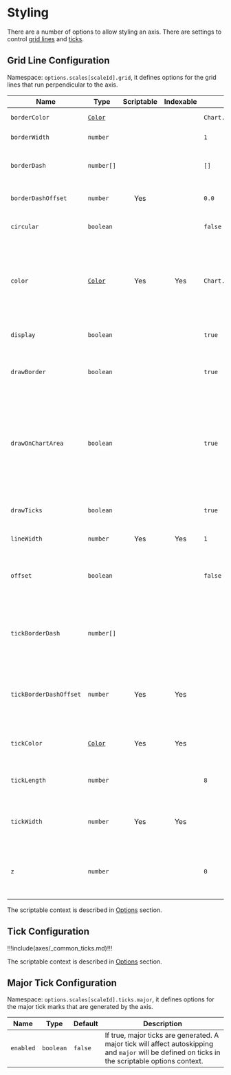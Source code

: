 # Styling

There are a number of options to allow styling an axis. There are settings to control [grid lines](#grid-line-configuration) and [ticks](#tick-configuration).

## Grid Line Configuration

Namespace: `options.scales[scaleId].grid`, it defines options for the grid lines that run perpendicular to the axis.

| Name | Type | Scriptable | Indexable | Default | Description
| ---- | ---- | :-------------------------------: | :-----------------------------: | ------- | -----------
| `borderColor` | [`Color`](../general/colors.md) | | | `Chart.defaults.borderColor` | The color of the border line.
| `borderWidth` | `number` | | | `1` | The width of the border line.
| `borderDash` | `number[]` | | | `[]` | Length and spacing of dashes on grid lines. See [MDN](https://developer.mozilla.org/en-US/docs/Web/API/CanvasRenderingContext2D/setLineDash).
| `borderDashOffset` | `number` | Yes | | `0.0` | Offset for line dashes. See [MDN](https://developer.mozilla.org/en-US/docs/Web/API/CanvasRenderingContext2D/lineDashOffset).
| `circular` | `boolean` | | | `false` | If true, gridlines are circular (on radar chart only).
| `color` | [`Color`](../general/colors.md)  | Yes | Yes | `Chart.defaults.borderColor` | The color of the grid lines. If specified as an array, the first color applies to the first grid line, the second to the second grid line, and so on.
| `display` | `boolean` | | | `true` | If false, do not display grid lines for this axis.
| `drawBorder` | `boolean` | | | `true` | If true, draw a border at the edge between the axis and the chart area.
| `drawOnChartArea` | `boolean` | | | `true` | If true, draw lines on the chart area inside the axis lines. This is useful when there are multiple axes and you need to control which grid lines are drawn.
| `drawTicks` | `boolean` | | | `true` | If true, draw lines beside the ticks in the axis area beside the chart.
| `lineWidth` | `number` | Yes | Yes | `1` | Stroke width of grid lines.
| `offset` | `boolean` | | | `false` | If true, grid lines will be shifted to be between labels. This is set to `true` for a bar chart by default.
| `tickBorderDash` | `number[]` | | | | Length and spacing of the tick mark line. If not set, defaults to the grid line `borderDash` value.
| `tickBorderDashOffset` | `number` | Yes | Yes |  | Offset for the line dash of the tick mark. If unset, defaults to the grid line `borderDashOffset` value
| `tickColor` | [`Color`](../general/colors.md) | Yes | Yes | | Color of the tick line. If unset, defaults to the grid line color.
| `tickLength` | `number` | | | `8` | Length in pixels that the grid lines will draw into the axis area.
| `tickWidth` | `number` | Yes | Yes | | Width of the tick mark in pixels. If unset, defaults to the grid line width.
| `z` | `number` | | | `0` | z-index of gridline layer. Values &lt;= 0 are drawn under datasets, &gt; 0 on top.

The scriptable context is described in [Options](../general/options.md#tick) section.

## Tick Configuration

!!!include(axes/_common_ticks.md)!!!

The scriptable context is described in [Options](../general/options.md#tick) section.

## Major Tick Configuration

Namespace: `options.scales[scaleId].ticks.major`, it defines options for the major tick marks that are generated by the axis.

| Name | Type | Default | Description
| ---- | ---- | ------- | -----------
| `enabled` | `boolean` | `false` | If true, major ticks are generated. A major tick will affect autoskipping and `major` will be defined on ticks in the scriptable options context.
